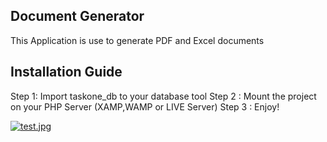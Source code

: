 
## Document Generator

This Application is use to generate PDF and Excel documents


## Installation Guide


Step 1: Import taskone_db to your database tool
Step 2 : Mount the project on your PHP Server (XAMP,WAMP or LIVE Server)
Step 3 : Enjoy!


[![test.jpg](https://i.postimg.cc/KjYSVFJy/test.jpg)](https://postimg.cc/MMgFMCCs)

